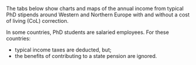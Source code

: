 The tabs below show charts and maps of the annual income from typical PhD stipends around Western and Northern Europe with and without a cost of living (CoL) correction.

In some countries, PhD students are salaried employees. For these countries:

- typical income taxes are deducted, but;
- the benefits of contributing to a state pension are ignored.
